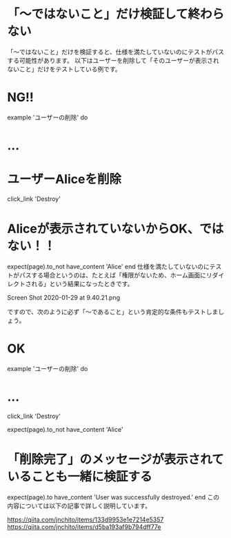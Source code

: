 # 「〜ではないこと」だけ検証して終わらない
「〜ではないこと」だけを検証すると、仕様を満たしていないのにテストがパスする可能性があります。
以下はユーザーを削除して「そのユーザーが表示されないこと」だけをテストしている例です。

# NG!!
example 'ユーザーの削除' do
  # ...

  # ユーザーAliceを削除
  click_link 'Destroy'

  # Aliceが表示されていないからOK、ではない！！
  expect(page).to_not have_content 'Alice'
end
仕様を満たしていないのにテストがパスする場合というのは、たとえば「権限がないため、ホーム画面にリダイレクトされる」という結果になったときです。

Screen Shot 2020-01-29 at 9.40.21.png

ですので、次のように必ず「〜であること」という肯定的な条件もテストしましょう。

# OK
example 'ユーザーの削除' do
  # ...

  click_link 'Destroy'

  expect(page).to_not have_content 'Alice'
  # 「削除完了」のメッセージが表示されていることも一緒に検証する
  expect(page).to have_content 'User was successfully destroyed.'
end
この内容については以下の記事で詳しく説明しています。


https://qiita.com/jnchito/items/133d9953e1e7214e5357
https://qiita.com/jnchito/items/d5ba193af9b794dff77e